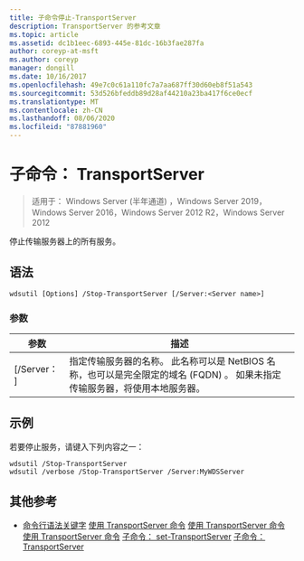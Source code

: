 ```yaml
---
title: 子命令停止-TransportServer
description: TransportServer 的参考文章
ms.topic: article
ms.assetid: dc1b1eec-6893-445e-81dc-16b3fae287fa
author: coreyp-at-msft
ms.author: coreyp
manager: dongill
ms.date: 10/16/2017
ms.openlocfilehash: 49e7c0c61a110fc7a7aa687ff30d60eb8f51a543
ms.sourcegitcommit: 53d526bfeddb89d28af44210a23ba417f6ce0ecf
ms.translationtype: MT
ms.contentlocale: zh-CN
ms.lasthandoff: 08/06/2020
ms.locfileid: "87881960"
---
```

# <a name="subcommand-stop-transportserver"></a>子命令： TransportServer

> 适用于： Windows Server (半年通道) ，Windows Server 2019，Windows Server 2016，Windows Server 2012 R2，Windows Server 2012

停止传输服务器上的所有服务。
## <a name="syntax"></a>语法
```
wdsutil [Options] /Stop-TransportServer [/Server:<Server name>]
```
### <a name="parameters"></a>参数
|参数|描述|
|-------|--------|
|[/Server： <Server name> ]|指定传输服务器的名称。 此名称可以是 NetBIOS 名称，也可以是完全限定的域名 (FQDN) 。 如果未指定传输服务器，将使用本地服务器。|
## <a name="examples"></a><a name="BKMK_examples"></a>示例
若要停止服务，请键入下列内容之一：
```
wdsutil /Stop-TransportServer
wdsutil /verbose /Stop-TransportServer /Server:MyWDSServer
```
## <a name="additional-references"></a>其他参考
- [命令行语法关键字](command-line-syntax-key.md) 
[使用 TransportServer 命令](using-the-disable-transportserver-command.md) 
[使用 TransportServer 命令](using-the-enable-transportserver-command.md) 
[使用 TransportServer 命令](using-the-get-transportserver-command.md) 
[子命令： set-TransportServer](subcommand-set-transportserver.md) 
[子命令： TransportServer](subcommand-start-transportserver.md)

